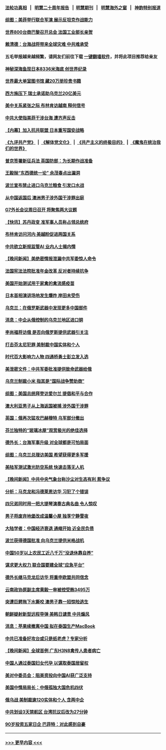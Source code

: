 #### [法轮功真相](https://github.com/gfw-breaker/truth/blob/master/README.md?t=0) &nbsp;&nbsp;|&nbsp;&nbsp; [明慧二十周年报告](https://github.com/gfw-breaker/mh-reports/blob/master/README.md?t=0) &nbsp;&nbsp;|&nbsp;&nbsp;[明慧期刊](https://github.com/gfw-breaker/mh-qikan) &nbsp;&nbsp;|&nbsp;&nbsp; [明慧海外之窗](https://github.com/gfw-breaker/mh-news/blob/master/README.md?t=0) &nbsp;&nbsp;|&nbsp;&nbsp; [神韵特别报道](https://github.com/gfw-breaker/mh-news/blob/master/shenyun.md?t=0)
#### [组图：美菲举行联合军演 展示反坦克作战能力](../pages/nsc418/n13973478.md?t=04161843) 
#### [世界800台商巴黎召开总会 法国工业部长亲贺](../pages/nsc418/n13973844.md?t=04161843) 
#### [赖清德：台海战将带来全球灾难 中共难承受](../pages/nsc418/n13973747.md?t=04161843) 
#### 五毛举报越来越频繁，请网友们前往下载 [一键翻墙软件](https://github.com/gfw-breaker/ssr-accounts)，并将此项目推荐给亲友
#### [神秘深海鱼现日本8336米海底 创世界纪录](../pages/nsc418/n13973517.md?t=04161843) 
#### [世界最大单室图书馆 藏20万册珍贵书籍](../pages/nsc418/n13973624.md?t=04161843) 
#### [西方施压下 瑞士承诺助乌克兰20亿美元](../pages/nsc418/n13973671.md?t=04161843) 
#### [美中关系紧张之际 布林肯访越南 释何信号](../pages/nsc418/n13973687.md?t=04161843) 
#### [中共大使指美菲干涉台海 遭齐声反击](../pages/nsc418/n13973677.md?t=04161843) 
#### [【内幕】加入抗共联盟 日本重写国安战略](../pages/nsc418/n13973547.md?t=04161843) 
#### [《九评共产党》](https://github.com/begood0513/9ping.md/blob/master/README.md) &nbsp;|&nbsp; [《解体党文化》](../../../../jtdwh.md/blob/master/README.md)  &nbsp;|&nbsp; [《共产主义的终极目的》](../../../../gczydzjmd.md/blob/master/README.md) &nbsp;|&nbsp; [《魔鬼在统治我们的世界》](../../../../mgztzwmdsj.md/blob/master/README.md) 
#### [普京签署新征兵法 英国防部：为长期作战准备](../pages/nsc418/n13973678.md?t=04161843) 
#### [王毅抛“东西德统一论” 余茂春点出漏洞](../pages/nsc418/n13973663.md?t=04161843) 
#### [波兰宣布禁止进口乌克兰粮食 引发口水战](../pages/nsc418/n13973645.md?t=04161843) 
#### [从中国返国后 澳洲男子涉外国干涉罪出庭](../pages/nsc418/n13973566.md?t=04161843) 
#### [G7外长会议周日召开 将聚焦两大议题](../pages/nsc418/n13973593.md?t=04161843) 
#### [【快讯】苏丹政变 准军事人员称占领总统府](../pages/nsc418/n13973562.md?t=04161843) 
#### [布林肯访问河内 美越盼促进两国关系](../pages/nsc418/n13973533.md?t=04161843) 
#### [中共欲立新规监管AI 业内人士揭内情](../pages/nsc418/n13973472.md?t=04161843) 
#### [【晚间新闻】美绝密情报泄漏中共军委惊人命令](../pages/nsc418/n13973445.md?t=04161843) 
#### [法国宪法法院批准年金改革 反对者持续抗争](../pages/nsc418/n13973324.md?t=04161843) 
#### [美国开始测试用于家禽的禽流感疫苗](../pages/nsc418/n13973284.md?t=04161843) 
#### [日本首相演讲场地发生爆炸 岸田未受伤](../pages/nsc418/n13973322.md?t=04161843) 
#### [乌克兰：在俄罗斯武器中发现更多中国部件](../pages/nsc418/n13973114.md?t=04161843) 
#### [消息：中企从俄控制的乌克兰地区进口铜](../pages/nsc418/n13973038.md?t=04161843) 
#### [李尚福将访俄 是否向俄罗斯提供武器引关注](../pages/nsc418/n13973076.md?t=04161843) 
#### [打击芬太尼犯罪 美制裁中国实体和个人](../pages/nsc418/n13973042.md?t=04161843) 
#### [时代百大影响力人物 四通桥勇士彭立发入选](../pages/nsc418/n13973026.md?t=04161843) 
#### [美泄密文件：中共军委批准提供致命武器给俄](../pages/nsc418/n13973043.md?t=04161843) 
#### [乌克兰制裁小米 指其是“国际战争赞助商”](../pages/nsc418/n13972970.md?t=04161843) 
#### [组图：美国总统拜登访爱尔兰 提倡和平与合作](../pages/nsc418/n13972932.md?t=04161843) 
#### [澳大利亚男子从上海返国被捕 涉外国干涉罪](../pages/nsc418/n13973013.md?t=04161843) 
#### [英国：俄再次猛攻巴赫穆特 乌军部分撤出](../pages/nsc418/n13972870.md?t=04161843) 
#### [芬兰独特的“玻璃冰屋”观赏极光的绝佳选择](../pages/nsc418/n13972710.md?t=04161843) 
#### [德外长：台海军事升级 对全球都是可怕局面](../pages/nsc418/n13972841.md?t=04161843) 
#### [组图：乌克兰总理访美国 希望获得更多军援](../pages/nsc418/n13972793.md?t=04161843) 
#### [美陆军测试激光防空系统 快速击落无人机](../pages/nsc418/n13972747.md?t=04161843) 
#### [【晚间新闻】中共中央气象台称沙尘对生态有利 惹争议](../pages/nsc418/n13972317.md?t=04161843) 
#### [分析：马克龙和冯德莱恩访华 习犯了个错误](../pages/nsc418/n13971473.md?t=04161843) 
#### [四兄弟同时用一把大提琴演奏古典名曲 令人惊叹](../pages/nsc418/n13971817.md?t=04161843) 
#### [男子将废弃地堡改成温馨小屋 独享宁静雪夜](../pages/nsc418/n13971834.md?t=04161843) 
#### [大陆学者：中国经济衰退 通缩开始 近全民负债](../pages/nsc418/n13972262.md?t=04161843) 
#### [波兰获得德国批准 向乌克兰提供米格战机](../pages/nsc418/n13972259.md?t=04161843) 
#### [中国50岁以上农民工近八千万“没退休靠自养”](../pages/nsc418/n13972097.md?t=04161843) 
#### [谋求更大权力 联合国要建全球“应急平台”](../pages/nsc418/n13972108.md?t=04161843) 
#### [德外长继马克龙后访华 将重申欧盟共同信念](../pages/nsc418/n13972106.md?t=04161843) 
#### [云南政协原副主席黄毅一审被控受贿3495万](../pages/nsc418/n13971925.md?t=04161843) 
#### [突遭巨鳄拖下水撕咬 澳男子靠一招惊险逃生](../pages/nsc418/n13971081.md?t=04161843) 
#### [朝鲜疑射新型远程导弹 美韩日谴责 中共煽风](../pages/nsc418/n13971982.md?t=04161843) 
#### [消息：苹果续撤离中国 拟在泰国生产MacBook](../pages/nsc418/n13971918.md?t=04161843) 
#### [中共已准备好攻台或只是纸老虎？专家分析](../pages/nsc418/n13971832.md?t=04161843) 
#### [【晚间新闻】全球首例 广东H3N8禽传人患者病亡](../pages/nsc418/n13971910.md?t=04161843) 
#### [中国人通过泰国妇女代孕 以谋取泰国居留权](../pages/nsc418/n13971730.md?t=04161843) 
#### [美对中委员会：阻美资投向中国AI获广泛支持](../pages/nsc418/n13971564.md?t=04161843) 
#### [美国中情局局长：中俄孤独大国危机四伏](../pages/nsc418/n13971460.md?t=04161843) 
#### [俄乌战 美制裁逾120实体和个人 含两中企](../pages/nsc418/n13971446.md?t=04161843) 
#### [中共划设3天禁航区 台湾抗议后改为27分钟](../pages/nsc418/n13971393.md?t=04161843) 
#### [90岁投资五家日企 巴菲特：对此感到自豪](../pages/nsc418/n13971442.md?t=04161843) 

----
#### [ >>> 更早内容 <<< ](../indexes/nsc418-earlier.md)
